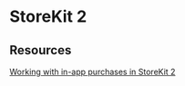 # StoreKit 2

## Resources

[Working with in-app purchases in StoreKit 2](https://wwdcbysundell.com/2021/working-with-in-app-purchases-in-storekit2/)
